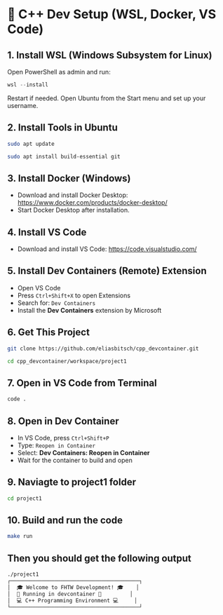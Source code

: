 # 🚀 C++ Dev Setup (WSL, Docker, VS Code)

## 1. Install WSL (Windows Subsystem for Linux)
Open PowerShell as admin and run:
```powershell
wsl --install
```
Restart if needed. Open Ubuntu from the Start menu and set up your username.

## 2. Install Tools in Ubuntu
```bash
sudo apt update
```
```bash
sudo apt install build-essential git
```

## 3. Install Docker (Windows)
- Download and install Docker Desktop: https://www.docker.com/products/docker-desktop/
- Start Docker Desktop after installation.

## 4. Install VS Code
- Download and install VS Code: https://code.visualstudio.com/

## 5. Install Dev Containers (Remote) Extension
- Open VS Code
- Press `Ctrl+Shift+X` to open Extensions
- Search for: `Dev Containers`
- Install the **Dev Containers** extension by Microsoft

## 6. Get This Project
```bash
git clone https://github.com/eliasbitsch/cpp_devcontainer.git
```

```bash
cd cpp_devcontainer/workspace/project1
```

## 7. Open in VS Code from Terminal
```bash
code .
```

## 8. Open in Dev Container
- In VS Code, press `Ctrl+Shift+P`
- Type: `Reopen in Container`
- Select: **Dev Containers: Reopen in Container**
- Wait for the container to build and open

## 9. Naviagte to project1 folder
```bash
cd project1
```

## 10. Build and run the code
```bash
make run
```
## Then you should get the following output
```bash
./project1
┌─────────────────────────────────────────┐
│  🎓 Welcome to FHTW Development! 🎓    │
│  🤖 Running in devcontainer 🤖         │
│  💻 C++ Programming Environment 💻     │
└─────────────────────────────────────────┘
```
